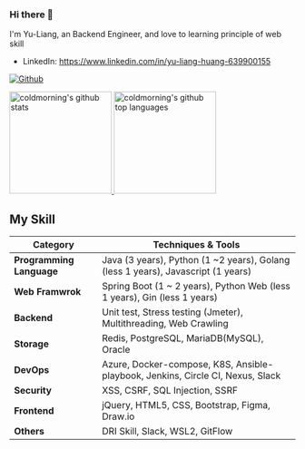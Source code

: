 ### Hi there 👋 

I'm Yu-Liang, an Backend Engineer, and love to learning  principle of web skill

- LinkedIn: https://www.linkedin.com/in/yu-liang-huang-639900155

 [![Github](https://img.shields.io/github/followers/coldmorning?label=Follow&style=social)](https://github.com/coldmorning)

<a href="https://github.com/coldmorning">
  <img height="180em" src="https://github-readme-stats.vercel.app/api?username=coldmorning&show_icons=true&bg_color=30,c24222,181fc9&title_color=fff&text_color=fff&icon_color=fff" alt="coldmorning's github stats" />
  <img height="180em" src="https://github-readme-stats.vercel.app/api/top-langs/?username=coldmorning&theme=algolia&layout=compact&exclude_repo=gitbook-docs&hide=javascript,html,jupyter%20notebook" alt="coldmorning's github top languages" />
</a>

## My Skill                  

| Category | Techniques & Tools |
| - | - |
| **Programming Language** | Java (3 years), Python (1 ~2 years), Golang (less 1 years), Javascript (1 years)  | 
| **Web Framwrok** | Spring Boot  (1 ~ 2 years), Python Web  (less 1 years), Gin  (less 1 years)
| **Backend** | Unit test, Stress testing (Jmeter), Multithreading, Web Crawling|
| **Storage** | Redis, PostgreSQL, MariaDB(MySQL), Oracle |
| **DevOps** | Azure, Docker-compose, K8S, Ansible-playbook, Jenkins, Circle CI, Nexus, Slack |
| **Security** | XSS, CSRF, SQL Injection, SSRF |
| **Frontend** | jQuery, HTML5, CSS, Bootstrap, Figma, Draw.io|
| **Others** | DRI Skill, Slack, WSL2, GitFlow |

